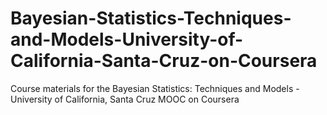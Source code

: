 # Bayesian-Statistics-Techniques-and-Models-University-of-California-Santa-Cruz-on-Coursera
Course materials for the Bayesian Statistics: Techniques and Models - University of California, Santa Cruz MOOC on Coursera
